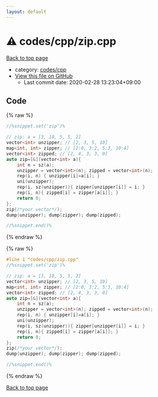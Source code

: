 ```yaml
---
layout: default
---
```


<!-- mathjax config similar to math.stackexchange -->
<script type="text/javascript" async
  src="https://cdnjs.cloudflare.com/ajax/libs/mathjax/2.7.5/MathJax.js?config=TeX-MML-AM_CHTML">
</script>
<script type="text/x-mathjax-config">
  MathJax.Hub.Config({
    TeX: { equationNumbers: { autoNumber: "AMS" }},
    tex2jax: {
      inlineMath: [ ['$','$'] ],
      processEscapes: true
    },
    "HTML-CSS": { matchFontHeight: false },
    displayAlign: "left",
    displayIndent: "2em"
  });
</script>

<script type="text/javascript" src="https://cdnjs.cloudflare.com/ajax/libs/jquery/3.4.1/jquery.min.js"></script>
<script src="https://cdn.jsdelivr.net/npm/jquery-balloon-js@1.1.2/jquery.balloon.min.js" integrity="sha256-ZEYs9VrgAeNuPvs15E39OsyOJaIkXEEt10fzxJ20+2I=" crossorigin="anonymous"></script>
<script type="text/javascript" src="../../../assets/js/copy-button.js"></script>
<link rel="stylesheet" href="../../../assets/css/copy-button.css" />


# :warning: codes/cpp/zip.cpp

<a href="../../../index.html">Back to top page</a>

* category: <a href="../../../index.html#7c19064045d3d46a80d9dc742b659ff9">codes/cpp</a>
* <a href="{{ site.github.repository_url }}/blob/master/codes/cpp/zip.cpp">View this file on GitHub</a>
    - Last commit date: 2020-02-28 13:23:04+09:00




## Code

<a id="unbundled"></a>
{% raw %}
```cpp
//%snippet.set('zip')%

// zip: a = [3, 10, 5, 5, 2]
vector<int> unzipper; // [2, 3, 5, 10]
map<int, int> zipper; // [2:0, 3:2, 5:3, 10:4]
vector<int> zipped; // [2, 4, 3, 3, 0]
auto zip=[&](vector<int> a){
    int n = sz(a);
    unzipper = vector<int>(n); zipped = vector<int>(n);
    rep(i, n) { unzipper[i]=a[i]; }
    uni(unzipper);
    rep(i, sz(unzipper)){ zipper[unzipper[i]] = i; }
    rep(i, n){ zipped[i] = zipper[a[i]]; }
    return 0;
};
zip(/*your vector*/);
dump(unzipper); dump(zipper); dump(zipped);

//%snippet.end()%

```
{% endraw %}

<a id="bundled"></a>
{% raw %}
```cpp
#line 1 "codes/cpp/zip.cpp"
//%snippet.set('zip')%

// zip: a = [3, 10, 5, 5, 2]
vector<int> unzipper; // [2, 3, 5, 10]
map<int, int> zipper; // [2:0, 3:2, 5:3, 10:4]
vector<int> zipped; // [2, 4, 3, 3, 0]
auto zip=[&](vector<int> a){
    int n = sz(a);
    unzipper = vector<int>(n); zipped = vector<int>(n);
    rep(i, n) { unzipper[i]=a[i]; }
    uni(unzipper);
    rep(i, sz(unzipper)){ zipper[unzipper[i]] = i; }
    rep(i, n){ zipped[i] = zipper[a[i]]; }
    return 0;
};
zip(/*your vector*/);
dump(unzipper); dump(zipper); dump(zipped);

//%snippet.end()%

```
{% endraw %}

<a href="../../../index.html">Back to top page</a>

